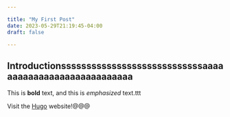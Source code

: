 ```yaml
---

title: "My First Post"
date: 2023-05-29T21:19:45-04:00
draft: false

---
```


## Introductionssssssssssssssssssssssssssssaaaaaaaaaaaaaaaaaaaaaaaaaaaa

This is **bold** text, and this is *emphasized* text.ttt

Visit the [Hugo](https://gohugo.io) website!@@@